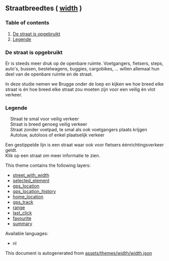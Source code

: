 [//]: # (WARNING: this file is automatically generated. Please find the sources at the bottom and edit those sources)

Straatbreedtes ( [width](https://mapcomplete.org/width) )
---------------------------------------------------------

### Table of contents

1.  [De straat is opgebruikt](#de-straat-is-opgebruikt)
2.  [Legende](#legende)

### De straat is opgebruikt

Er is steeds meer druk op de openbare ruimte. Voetgangers, fietsers, steps, auto's, bussen, bestelwagens, buggies, cargobikes, ... willen allemaal hun deel van de openbare ruimte en de straat.

In deze studie nemen we Brugge onder de loep en kijken we hoe breed elke straat is én hoe breed elke straat zou moeten zijn voor een veilig én vlot verkeer.

### Legende

    Straat te smal voor veilig verkeer  
    Straat is breed genoeg veilig verkeer  
    Straat zonder voetpad, te smal als ook voetgangers plaats krijgen  
    Autoluw, autoloos of enkel plaatselijk verkeer  
  
  
Een gestippelde lijn is een straat waar ook voor fietsers éénrichtingsverkeer geldt.  
Klik op een straat om meer informatie te zien.

This theme contains the following layers:

*   [street\_with\_width](../Layers/street_with_width.md)
*   [selected\_element](../Layers/selected_element.md)
*   [gps\_location](../Layers/gps_location.md)
*   [gps\_location\_history](../Layers/gps_location_history.md)
*   [home\_location](../Layers/home_location.md)
*   [gps\_track](../Layers/gps_track.md)
*   [range](../Layers/range.md)
*   [last\_click](../Layers/last_click.md)
*   [favourite](../Layers/favourite.md)
*   [summary](../Layers/summary.md)

Available languages:

*   nl

This document is autogenerated from [assets/themes/width/width.json](https://github.com/pietervdvn/MapComplete/blob/develop/assets/themes/width/width.json)
